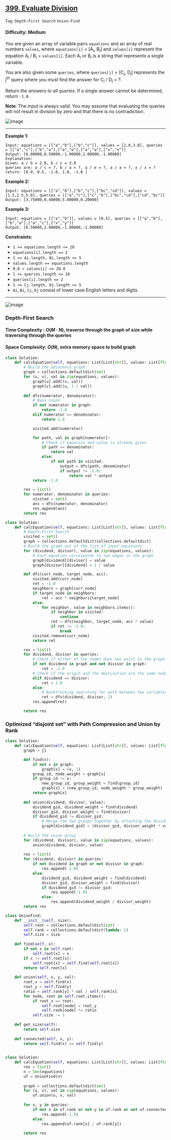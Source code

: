 ## [399. Evaluate Division](https://leetcode.com/problems/evaluate-division/)

```Tag```: ```Depth-First Search``` ```Union-Find```

#### Difficulty: Medium

You are given an array of variable pairs ```equations``` and an array of real numbers ```values```, where ```equations[i]``` = [A<sub>i</sub>, B<sub>i</sub>] and ```values[i]``` represent the equation A<sub>i</sub> / B<sub>i</sub> = ```values[i]```. Each A<sub>i</sub> or B<sub>i</sub> is a string that represents a single variable.

You are also given some ```queries```, where ```queries[j]``` = [C<sub>j</sub>, D<sub>j</sub>] represents the j<sup>th</sup> query where you must find the answer for C<sub>j</sub> / D<sub>j</sub> = ?.

Return _the answers to all queries_. If a single answer cannot be determined, return ```-1.0```.

__Note__: The input is always valid. You may assume that evaluating the queries will not result in division by zero and that there is no contradiction.

![image](https://user-images.githubusercontent.com/35042430/211466724-c85e2c66-7c24-47a7-8ce0-45f7c72286bf.png)

---

__Example 1:__
```
Input: equations = [["a","b"],["b","c"]], values = [2.0,3.0], queries = [["a","c"],["b","a"],["a","e"],["a","a"],["x","x"]]
Output: [6.00000,0.50000,-1.00000,1.00000,-1.00000]
Explanation: 
Given: a / b = 2.0, b / c = 3.0
queries are: a / c = ?, b / a = ?, a / e = ?, a / a = ?, x / x = ?
return: [6.0, 0.5, -1.0, 1.0, -1.0 ]
```

__Example 2:__
```
Input: equations = [["a","b"],["b","c"],["bc","cd"]], values = [1.5,2.5,5.0], queries = [["a","c"],["c","b"],["bc","cd"],["cd","bc"]]
Output: [3.75000,0.40000,5.00000,0.20000]
```

__Example 3:__
```
Input: equations = [["a","b"]], values = [0.5], queries = [["a","b"],["b","a"],["a","c"],["x","y"]]
Output: [0.50000,2.00000,-1.00000,-1.00000]
```

__Constraints:__

- ```1 <= equations.length <= 20```
- ```equations[i].length == 2```
- ```1 <= Ai.length, Bi.length <= 5```
- ```values.length == equations.length```
- ```0.0 < values[i] <= 20.0```
- ```1 <= queries.length <= 20```
- ```queries[i].length == 2```
- ```1 <= Cj.length, Dj.length <= 5```
- ```Ai```, ```Bi```, ```Cj```, ```Dj``` consist of lower case English letters and digits.


---

![image](https://leetcode.com/problems/evaluate-division/Figures/399/399_graph_example.png)

### Depth-First Search

#### Time Complexity : $O(M⋅N)$, traverse through the graph of size while traversing through the queries
#### Space Complexity: $O(N)$, extra memory space to build graph

```Python
class Solution:
    def calcEquation(self, equations: List[List[str]], values: List[float], queries: List[List[str]]) -> List[float]:
        # Build the adjacency graph
        graph = collections.defaultdict(set)
        for (u, v), val in zip(equations, values):
            graph[u].add((v, val))
            graph[v].add((u, 1 / val))
        
        def dfs(numerator, denominator):
            # Base cases
            if not numerator in graph:
                return -1.0
            elif numerator == denominator:
                return 1.0

            visited.add(numerator)

            for path, val in graph[numerator]:
                # Check if equation and value is already given
                if path == denominator:
                    return val
                else:
                    if not path in visited:
                        output = dfs(path, denominator)
                        if output != -1.0:
                            return val * output
            return -1.0

        res = list()
        for numerator, denominator in queries:
            visited = set()
            ans = dfs(numerator, denominator)
            res.append(ans)
        return res
```

```Python
class Solution:
    def calcEquation(self, equations: List[List[str]], values: List[float], queries: List[List[str]]) -> List[float]:
        # Depth-First Search
        visited = set()
        graph = collections.defaultdict(collections.defaultdict)
        # Build the graph out of the list of input equations
        for (dividend, divisor), value in zip(equations, values):
            # Each equation corresponds to two edges in the graph
            graph[dividend][divisor] = value
            graph[divisor][dividend] = 1 / value

        def dfs(curr_node, target_node, acc):
            visited.add(curr_node)
            ret = -1.0
            neighbors = graph[curr_node]
            if target_node in neighbors:
                ret = acc * neighbors[target_node]
            else:
                for neighbor, value in neighbors.items():
                    if neighbor in visited:
                        continue
                    ret = dfs(neighbor, target_node, acc * value)
                    if ret != -1.0:
                        break
            visited.remove(curr_node)
            return ret

        res = list()
        for dividend, divisor in queries:
            # Check if either of the nodes does not exist in the graph
            if not dividend in graph and not divisor in graph:
                ret = -1.0
            # Check if the origin and the destination are the same nodes
            elif dividend == divisor:
                ret = 1.0
            else:
                # Backtracking searching for path between two variables
                ret = dfs(dividend, divisor, 1)
            res.append(ret)

        return res
```

### Optimized “disjoint set” with Path Compression and Union by Rank

```Python
class Solution:
    def calcEquation(self, equations: List[List[str]], values: List[float], queries: List[List[str]]) -> List[float]:
        graph = {}

        def find(x):
            if not x in graph:
                graph[x] = (x, 1)
            group_id, node_weight = graph[x]
            if group_id != x:
                new_group_id, group_weight = find(group_id)
                graph[x] = (new_group_id, node_weight * group_weight)
            return graph[x]
        
        def union(dividend, divisor, value):
            dividend_gid, dividend_weight = find(dividend)
            divisor_gid, divisor_weight = find(divisor)
            if dividend_gid != divisor_gid:
                # Merge the two groups together by attaching the dividend group to the one of divisor            
                graph[dividend_gid] = (divisor_gid, divisor_weight * value / dividend_weight)     
        
        # Build the union group
        for (dividend, divisor), value in zip(equations, values):
            union(dividend, divisor, value)
        
        res = list()
        for (dividend, divisor) in queries:
            if not dividend in graph or not divisor in graph:
                res.append(-1.0)
            else:
                dividend_gid, dividend_weight = find(dividend)
                divisor_gid, divisor_weight = find(divisor)
                if dividend_gid != divisor_gid:
                    res.append(-1.0)
                else:
                    res.append(dividend_weight / divisor_weight)
        return res
```

```Python
class UnionFind:
    def __init__(self, size):
        self.root = collections.defaultdict(int)
        self.rank = collections.defaultdict(lambda: 1)
        self.size = size
    
    def find(self, x):
        if not x in self.root:
            self.root[x] = x
        if x != self.root[x]:
            self.root[x] = self.find(self.root[x])
        return self.root[x]
    
    def union(self, x, y, val):
        root_x = self.find(x)
        root_y = self.find(y)
        ratio = self.rank[y] * val / self.rank[x]
        for node, root in self.root.items():
            if root_x == root:
                self.root[node] = root_y
                self.rank[node] *= ratio
            self.size -= 1
        
    def get_size(self):
        return self.size
    
    def connected(self, x, y):
        return self.find(x) == self.find(y)
    

class Solution:
    def calcEquation(self, equations: List[List[str]], values: List[float], queries: List[List[str]]) -> List[float]:
        res = list()
        n = len(equations)
        uf = UnionFind(n)
        
        graph = collections.defaultdict(set)
        for (u, v), val in zip(equations, values):
            uf.union(u, v, val)
        
        for x, y in queries:
            if not x in uf.rank or not y in uf.rank or not uf.connected(x, y):
                res.append(-1.0)
            else:
                res.append(uf.rank[x] / uf.rank[y])
        
        return res
```
 
